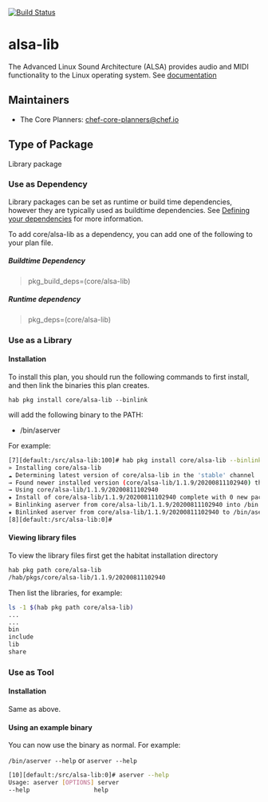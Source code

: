 [![Build Status](https://chefcorp-partnerengineering.visualstudio.com/Chef%20Base%20Plans/_apis/build/status/chef-base-plans.alsa-lib?branchName=master)](https://chefcorp-partnerengineering.visualstudio.com/Chef%20Base%20Plans/_build/latest?definitionId=196&branchName=master)
# alsa-lib

The Advanced Linux Sound Architecture (ALSA) provides audio and MIDI functionality to the Linux operating system.  See [documentation](https://alsa-project.org/wiki/Main_Page)

## Maintainers

* The Core Planners: <chef-core-planners@chef.io>

## Type of Package

Library package

### Use as Dependency

Library packages can be set as runtime or build time dependencies, however they are typically used as buildtime dependencies. See [Defining your dependencies](https://www.habitat.sh/docs/developing-packages/developing-packages/#sts=Define%20Your%20Dependencies) for more information.

To add core/alsa-lib as a dependency, you can add one of the following to your plan file.

##### Buildtime Dependency

> pkg_build_deps=(core/alsa-lib)

##### Runtime dependency

> pkg_deps=(core/alsa-lib)

### Use as a Library

#### Installation

To install this plan, you should run the following commands to first install, and then link the binaries this plan creates.

``hab pkg install core/alsa-lib --binlink``

will add the following binary to the PATH:

* /bin/aserver

For example:

```bash
[7][default:/src/alsa-lib:100]# hab pkg install core/alsa-lib --binlink
» Installing core/alsa-lib
☁ Determining latest version of core/alsa-lib in the 'stable' channel
→ Found newer installed version (core/alsa-lib/1.1.9/20200811102940) than remote version (core/alsa-lib/1.1.9/20200404040530)
→ Using core/alsa-lib/1.1.9/20200811102940
★ Install of core/alsa-lib/1.1.9/20200811102940 complete with 0 new packages installed.
» Binlinking aserver from core/alsa-lib/1.1.9/20200811102940 into /bin
★ Binlinked aserver from core/alsa-lib/1.1.9/20200811102940 to /bin/aserver
[8][default:/src/alsa-lib:0]#
```

#### Viewing library files

To view the library files first get the habitat installation directory

```bash
hab pkg path core/alsa-lib
/hab/pkgs/core/alsa-lib/1.1.9/20200811102940
```

Then list the libraries, for example:

```bash
ls -1 $(hab pkg path core/alsa-lib)
...
...
bin
include
lib
share
```

### Use as Tool

#### Installation

Same as above.

#### Using an example binary

You can now use the binary as normal.  For example:

``/bin/aserver --help`` or ``aserver --help``

```bash
[10][default:/src/alsa-lib:0]# aserver --help
Usage: aserver [OPTIONS] server
--help                  help
```
